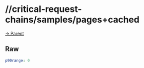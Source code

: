
# //critical-request-chains/samples/pages+cached

[→ Parent](../..)


## Raw


```yaml
p90range: 0

```

